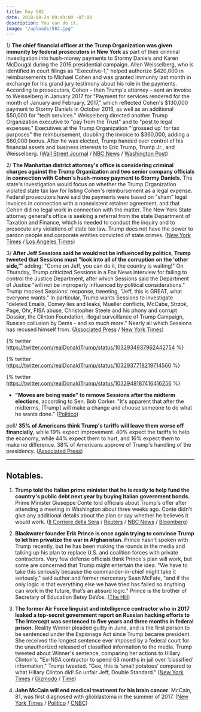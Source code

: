 ```yaml
---
title: Day 582
date: 2018-08-24 09:49:00 -07:00
description: You can do it.
image: "/uploads/582.jpg"
---
```


1/ **The chief financial officer at the Trump Organization was given immunity by federal prosecutors in New York** as part of their criminal investigation into hush-money payments to Stormy Daniels and Karen McDougal during the 2016 presidential campaign. Allen Weisselberg, who is identified in court filings as "Executive-1," helped authorize $420,000 in reimbursements to Michael Cohen and was granted immunity last month in exchange for his grand jury testimony about his role in the payments. According to prosecutors, Cohen – then Trump's attorney – sent an invoice to Weisselberg in January 2017 for "Payment for services rendered for the month of January and February, 2017," which reflected Cohen's $130,000 payment to Stormy Daniels in October 2016, as well as an additional $50,000 for "tech services." Weisselberg directed another Trump Organization executive to "pay from the Trust" and to "post to legal expenses." Executives at the Trump Organization "'grossed up' for tax purposes" the reimbursement, doubling the invoice to $360,000, adding a $60,000 bonus. After he was elected, Trump handed over control of his financial assets and business interests to Eric Trump, Trump Jr., and Weisselberg. ([Wall Street Journal](https://www.wsj.com/articles/allen-weisselberg-longtime-trump-organization-cfo-is-granted-immunity-by-federal-prosecutors-in-michael-cohen-investigation-1535121992) / [NBC News](https://www.nbcnews.com/news/crime-courts/trump-org-cfo-allen-weisselberg-given-immunity-prosecutors-testify-n903566) / [Washington Post](https://www.washingtonpost.com/politics/trump-organization-executive-allen-weisselberg-who-allegedly-helped-arrange-hush-money-reimbursement-to-cohen-granted-immunity/2018/08/24/404ebdf2-a7b1-11e8-97ce-cc9042272f07_story.html))

2/ **The Manhattan district attorney's office is considering criminal charges against the Trump Organization and two senior company officials in connection with Cohen's hush-money payment to Stormy Daniels.** The state's investigation would focus on whether the Trump Organization violated state tax law for listing Cohen's reimbursement as a legal expense. Federal prosecutors have said the payments were based on "sham" legal invoices in connection with a nonexistent retainer agreement, and that Cohen did no legal work in connection with the matter. The New York State attorney general's office is seeking a referral from the state Department of Taxation and Finance, which is needed to conduct the inquiry and to prosecute any violations of state tax law. Trump does not have the power to pardon people and corporate entities convicted of state crimes. ([New York Times](https://www.nytimes.com/2018/08/23/nyregion/trump-organization-criminal-charges-vance.html) / [Los Angeles Times](http://www.latimes.com/politics/la-na-pol-trump-cohen-business-20180823-story.html))

3/ **After Jeff Sessions said he would not be influenced by politics, Trump tweeted that Sessions must "look into all of the corruption on the 'other side,'"** adding: "Come on Jeff, you can do it, the country is waiting!" On Thursday, Trump criticized Sessions in a Fox News interview for failing to control the Justice Department, after which Sessions said the Department of Justice "will not be improperly influenced by political considerations." Trump mocked Sessions' response, tweeting, "Jeff, this is GREAT, what everyone wants." In particular, Trump wants Sessions to investigate "deleted Emails, Comey lies and leaks, Mueller conflicts, McCabe, Strzok, Page, Ohr, FISA abuse, Christopher Steele and his phony and corrupt Dossier, the Clinton Foundation, illegal surveillance of Trump Campaign, Russian collusion by Dems - and so much more." Nearly all which Sessions has recused himself from.  ([Associated Press](https://apnews.com/ce61480b906b432e9b5f7004263f78c0/Trump-escalates-feud-with-Sessions) / [New York Times](https://www.nytimes.com/2018/08/23/us/politics/trump-flipping-cohen-manafort.html))

{% twitter https://twitter.com/realDonaldTrump/status/1032934937962442754 %}

{% twitter https://twitter.com/realDonaldTrump/status/1032937718219714560 %}

{% twitter https://twitter.com/realDonaldTrump/status/1032948187416416256 %}

* **"Moves are being made" to remove Sessions after the midterm elections**, according to Sen. Bob Corker. "It's apparent that after the midterms, \[Trump\] will make a change and choose someone to do what he wants done." ([Politico](https://www.politico.com/story/2018/08/23/jeff-sessions-senate-support-republican-leaders-trump-794870))

poll/ **35% of Americans think Trump's tariffs will leave them worse off financially**, while 19% expect improvement. 40% expect the tariffs to help the economy, while 44% expect them to hurt, and 16% expect them to make no difference. 38% of Americans approve of Trump's handling of the presidency. ([Associated Press](https://apnews.com/f9cc2156eef0458da7347d9608deef95/AP-NORC-Poll:-Americans-harbor-doubts-about-Trump's-tariffs))

---

## Notables.

1. **Trump told the Italian prime minister that he is ready to help fund the country's public debt next year by buying Italian government bonds.** Prime Minister Giuseppe Conte told officials about Trump's offer after attending a meeting in Washington about three weeks ago. Conte didn't give any additional details about the plan or say whether he believes it would work. ([Il Corriere della Sera](https://www.corriere.it/economia/18_agosto_23/offerta-trump-giuseppe-conte-sul-debito-avrete-nostro-aiuto-8efb3fac-a716-11e8-9969-1b4199c31e82.shtml) / [Reuters](https://www.reuters.com/article/us-italy-us-debt/trump-offered-italy-help-to-fund-public-debt-next-year-newspaper-idUSKCN1L90KC) / [NBC News](https://www.cnbc.com/2018/08/24/trump-has-reportedly-offered-us-funds-to-buy-italian-debt.html) / [Bloomberg](https://www.bloomberg.com/news/articles/2018-08-24/trump-said-to-offer-italy-help-by-buying-bonds-corriere-reports))

2. **Blackwater founder Erik Prince is once again trying to convince Trump to let him privatize the war in Afghanistan.** Prince hasn't spoken with Trump recently, but he has been making the rounds in the media and talking up his plan to replace U.S. and coalition forces with private contractors. Very few defense officials think Prince's plan will work, but some are concerned that Trump might entertain the idea. "We have to take this seriously because the commander-in-chief might take it seriously," said author and former mercenary Sean McFate, "and if the only logic is that everything else we have tried has failed so anything can work in the future, that’s an absurd logic." Prince is the brother of Secretary of Education Betsy DeVos. ([The Hill](http://thehill.com/policy/defense/403146-faced-with-opposition-erik-prince-shops-his-plan-for-afghanistan))

3. **The former Air Force linguist and intelligence contractor who in 2017 leaked a top-secret government report on Russian hacking efforts to The Intercept was sentenced to five years and three months in federal prison.** Reality Winner pleaded guilty in June, and is the first person to be sentenced under the Espionage Act since Trump became president. She received the longest sentence ever imposed by a federal court for the unauthorized released of classified information to the media. Trump tweeted about Winner's sentence, comparing her actions to Hillary Clinton's. "Ex-NSA contractor to spend 63 months in jail over ‘classified’ information," Trump tweeted. "Gee, this is ‘small potatoes’ compared to what Hillary Clinton did! So unfair Jeff, Double Standard." ([New York Times](https://www.nytimes.com/2018/08/23/us/reality-winner-nsa-sentence.html) / [Gizmodo](https://gizmodo.com/president-trump-weighs-in-on-reality-winner-sentencing-1828572960) / [Time](http://time.com/5377202/donald-trump-reality-winner-sentence-unfair/))

4. **John McCain will end medical treatment for his brain cancer**. McCain, 81, was first diagnosed with glioblastoma in the summer of 2017. ([New York Times](https://www.nytimes.com/2018/08/24/us/politics/john-mccain-brain-cancer.html) / [Politico](https://www.politico.com/story/2018/08/24/mccain-to-discontinue-medical-treatment-795472) / [CNBC](https://www.cnbc.com/2018/08/24/senator-mccain-has-chosen-to-discontinue-medical-treatment-family-statement.html))